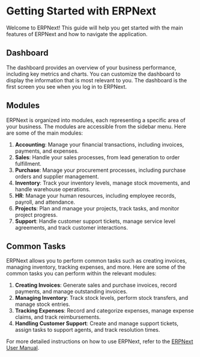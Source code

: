 # Getting Started with ERPNext

Welcome to ERPNext! This guide will help you get started with the main features of ERPNext and how to navigate the application.

## Dashboard

The dashboard provides an overview of your business performance, including key metrics and charts. You can customize the dashboard to display the information that is most relevant to you. The dashboard is the first screen you see when you log in to ERPNext.

## Modules

ERPNext is organized into modules, each representing a specific area of your business. The modules are accessible from the sidebar menu. Here are some of the main modules:

1. **Accounting**: Manage your financial transactions, including invoices, payments, and expenses.
2. **Sales**: Handle your sales processes, from lead generation to order fulfillment.
3. **Purchase**: Manage your procurement processes, including purchase orders and supplier management.
4. **Inventory**: Track your inventory levels, manage stock movements, and handle warehouse operations.
5. **HR**: Manage your human resources, including employee records, payroll, and attendance.
6. **Projects**: Plan and manage your projects, track tasks, and monitor project progress.
7. **Support**: Handle customer support tickets, manage service level agreements, and track customer interactions.

## Common Tasks

ERPNext allows you to perform common tasks such as creating invoices, managing inventory, tracking expenses, and more. Here are some of the common tasks you can perform within the relevant modules:

1. **Creating Invoices**: Generate sales and purchase invoices, record payments, and manage outstanding invoices.
2. **Managing Inventory**: Track stock levels, perform stock transfers, and manage stock entries.
3. **Tracking Expenses**: Record and categorize expenses, manage expense claims, and track reimbursements.
4. **Handling Customer Support**: Create and manage support tickets, assign tasks to support agents, and track resolution times.

For more detailed instructions on how to use ERPNext, refer to the [ERPNext User Manual](https://docs.erpnext.com/).
